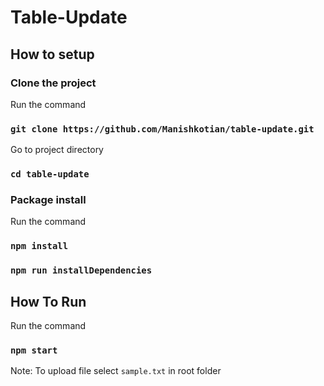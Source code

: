 # Table-Update

## How to setup

### Clone the project

Run the command
 ### `git clone https://github.com/Manishkotian/table-update.git`
 
 Go to project directory
 ### `cd table-update`
 
 ### Package install

Run the command
 ### `npm install`
 ### `npm run installDependencies`


## How To Run

Run the command
 ### `npm start`

Note: 
To upload file select `sample.txt` in root folder